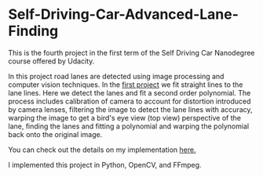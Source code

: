 # Self-Driving-Car-Advanced-Lane-Finding

This is the fourth  project in the first term of the Self Driving Car Nanodegree course offered by Udacity.

In this project road lanes are detected using image processing and computer vision techniques. In the [first project](https://github.com/kharikri/SelfDrivingCar-LaneDetection/blob/master/README.md) we fit straight lines to the lane lines. Here we detect the lanes and fit a second order polynomial. The process includes calibration of camera to account for distortion introduced by camera lenses, filtering the image to detect the lane lines with accuracy, warping the image to get a bird's eye view (top view) perspective of the lane, finding the lanes and fitting a polynomial and warping the polynomial back onto the original image. 

You can check out the details on my implementation [here.](https://github.com/kharikri/SelfDrivingCar-AdvancedLaneFinding/blob/master/writeup_report.md)

I implemented this project in Python, OpenCV, and FFmpeg. 
